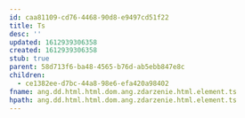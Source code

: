 ```yaml
---
id: caa81109-cd76-4468-90d8-e9497cd51f22
title: Ts
desc: ''
updated: 1612939306358
created: 1612939306358
stub: true
parent: 58d713f6-ba48-4565-b76d-ab5ebb847e8c
children:
  - ce1382ee-d7bc-44a8-98e6-efa420a98402
fname: ang.dd.html.html.dom.ang.zdarzenie.html.element.ts
hpath: ang.dd.html.html.dom.ang.zdarzenie.html.element.ts
---
```



